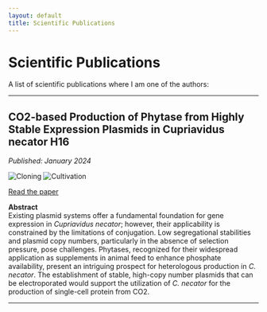 ```yaml
---
layout: default
title: Scientific Publications
---
```

# Scientific Publications

A list of scientific publications where I am one of the authors:

---

## **CO2-based Production of Phytase from Highly Stable Expression Plasmids in Cupriavidus necator H16**  
*Published: January 2024* 

![Cloning](https://img.shields.io/badge/Cloning-green?style=flat) 
![Cultivation](https://img.shields.io/badge/Cultivation-blue?style=flat)  

[Read the paper](https://doi.org/10.1186/s12934-023-02280-2)

**Abstract**  
Existing plasmid systems offer a fundamental foundation for gene expression in *Cupriavidus necator*; however, their applicability is constrained by the limitations of conjugation. Low segregational stabilities and plasmid copy numbers, particularly in the absence of selection pressure, pose challenges. Phytases, recognized for their widespread application as supplements in animal feed to enhance phosphate availability, present an intriguing prospect for heterologous production in *C. necator*. The establishment of stable, high-copy number plasmids that can be electroporated would support the utilization of *C. necator* for the production of single-cell protein from CO2.

---



